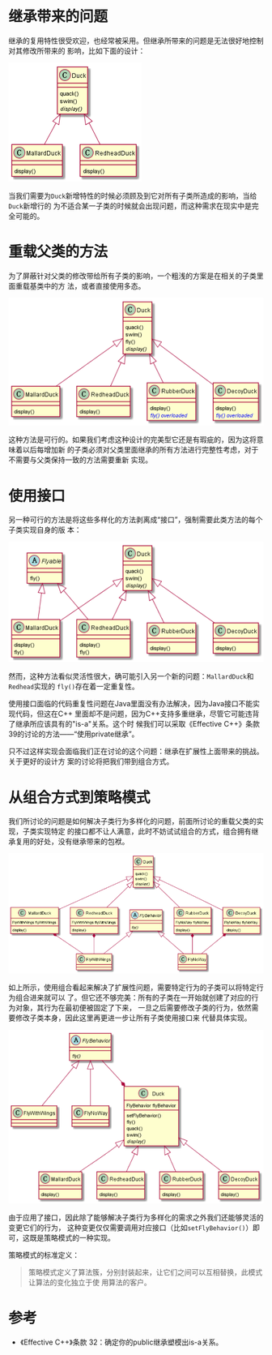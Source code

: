 
# 继承带来的问题

继承的复用特性很受欢迎，也经常被采用。但继承所带来的问题是无法很好地控制对其修改所带来的
影响，比如下面的设计：

![](0_basical_inheritance.png)

当我们需要为`Duck`新增特性的时候必须顾及到它对所有子类所造成的影响，当给 `Duck`新增行的
为不适合某一子类的时候就会出现问题，而这种需求在现实中是完全可能的。

# 重载父类的方法

为了屏蔽针对父类的修改带给所有子类的影响，一个粗浅的方案是在相关的子类里面重载基类中的方
法，或者直接使用多态。

![](1_overloadmethod_inheritance.png)

这种方法是可行的。如果我们考虑这种设计的完美型它还是有瑕疵的，因为这将意味着以后每增加新
的子类必须对父类里面继承的所有方法进行完整性考虑，对于不需要与父类保持一致的方法需要重新
实现。

# 使用接口

另一种可行的方法是将这些多样化的方法剥离成“接口”，强制需要此类方法的每个子类实现自身的版
本：

![](2_extractinterface_inheritance.png)

然而，这种方法看似灵活性很大，确可能引入另一个新的问题：`MallardDuck`和`Redhead`实现的
`fly()`存在着一定重复性。

使用接口面临的代码重复性问题在Java里面没有办法解决，因为Java接口不能实现代码，但这在C++
里面却不是问题，因为C++支持多重继承，尽管它可能违背了继承所应该具有的"is-a"关系。这个时
候我们可以采取《Effective C++》条款39的讨论的方法——“使用private继承”。

只不过这样实现会面临我们正在讨论的这个问题：继承在扩展性上面带来的挑战。关于更好的设计方
案的讨论将把我们带到组合方式。

# 从组合方式到策略模式

我们所讨论的问题是如何解决子类行为多样化的问题，前面所讨论的重载父类的实现，子类实现特定
的接口都不让人满意，此时不妨试试组合的方式，组合拥有继承复用的好处，没有继承带来的包袱。

![](3_usecomponent.png)

如上所示，使用组合看起来解决了扩展性问题，需要特定行为的子类可以将特定行为组合进来就可以
了。但它还不够完美：所有的子类在一开始就创建了对应的行为对象，其行为在最初便被固定了下来，
一旦之后需要修改子类的行为，依然需要修改子类本身，因此这里再更进一步让所有子类使用接口来
代替具体实现。

![](4_strategy_pattern.png)

由于应用了接口，因此除了能够解决子类行为多样化的需求之外我们还能够灵活的变更它们的行为，
这种变更仅仅需要调用对应接口（比如`setFlyBehavior()`）即可，这既是策略模式的一种实现。

策略模式的标准定义：

> 策略模式定义了算法簇，分别封装起来，让它们之间可以互相替换，此模式让算法的变化独立于使
用算法的客户。

# 参考

- 《Effective C++》条款 32：确定你的public继承塑模出is-a关系。
